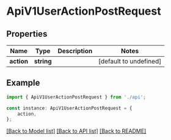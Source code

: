 # ApiV1UserActionPostRequest


## Properties

Name | Type | Description | Notes
------------ | ------------- | ------------- | -------------
**action** | **string** |  | [default to undefined]

## Example

```typescript
import { ApiV1UserActionPostRequest } from './api';

const instance: ApiV1UserActionPostRequest = {
    action,
};
```

[[Back to Model list]](../README.md#documentation-for-models) [[Back to API list]](../README.md#documentation-for-api-endpoints) [[Back to README]](../README.md)
